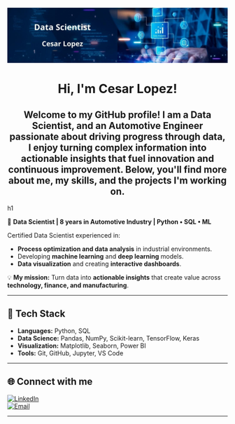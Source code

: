 <p align="center">
  <img src="Banner_Data_Scientist.jpg" alt="Banner" width="1000"/>
</p>

<h1 align="center"> Hi, I'm Cesar Lopez! </h1>

<h2 align="center"> Welcome to my GitHub profile! I am a <b>Data Scientist</b>, and an <b>Automotive Engineer</b> passionate about driving progress through data, I enjoy turning complex information into actionable insights that fuel innovation and continuous improvement. Below, you'll find more about me, my skills, and the projects I'm working on.</h2>h1

🎯 **Data Scientist | 8 years in Automotive Industry | Python • SQL • ML**  

Certified Data Scientist experienced in:
- **Process optimization and data analysis** in industrial environments.  
- Developing **machine learning** and **deep learning** models.  
- **Data visualization** and creating **interactive dashboards**.  

💡 **My mission:** Turn data into **actionable insights** that create value across **technology, finance, and manufacturing**.

---

## 🚀 **Tech Stack**
- **Languages:** Python, SQL  
- **Data Science:** Pandas, NumPy, Scikit-learn, TensorFlow, Keras  
- **Visualization:** Matplotlib, Seaborn, Power BI  
- **Tools:** Git, GitHub, Jupyter, VS Code  

---

## 🌐 **Connect with me**
[![LinkedIn](https://img.shields.io/badge/LinkedIn-0A66C2?style=for-the-badge&logo=linkedin&logoColor=white)](https://www.linkedin.com/in/cesarlpzm)  
[![Email](https://img.shields.io/badge/Email-D14836?style=for-the-badge&logo=gmail&logoColor=white)](mailto:cesar.lpzm@gmail.com)  

---
